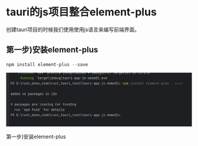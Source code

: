 # tauri的js项目整合element-plus

创建tauri项目的时候我们使用使用js语言来编写前端界面。





## 第一步)安装element-plus

```powershell
npm install element-plus --save
```



![image-20250404222041507](demo01_2025_04_04_02.assets/image-20250404222041507.png)





第一步)安装element-plus
